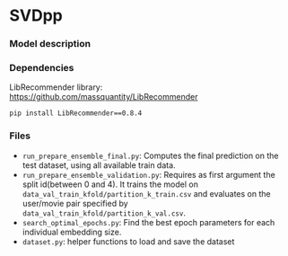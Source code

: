 # SVDpp

### Model description

### Dependencies
LibRecommender library: https://github.com/massquantity/LibRecommender
```
pip install LibRecommender==0.8.4
```

### Files
 - `run_prepare_ensemble_final.py`: Computes the final prediction on the test dataset, using all available train data.
 - `run_prepare_ensemble_validation.py`: Requires as first argument the split id(between 0 and 4). It trains the model on `data_val_train_kfold/partition_k_train.csv` and evaluates on the user/movie pair specified by `data_val_train_kfold/partition_k_val.csv`.
 - `search_optimal_epochs.py`: Find the best epoch parameters for each individual embedding size.
 - `dataset.py`: helper functions to load and save the dataset